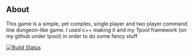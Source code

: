 About
-----
This game is a simple, yet complex, single player and two player command line dungeon-like game.
I used c++ making it and my Tpool framework (on my github under tpool) in order to do some fancy stuff

[![Build Status](https://secure.travis-ci.org/phyrrus9/SKS3.png?branch=master)](http://travis-ci.org/phyrrus9/SKS3)

